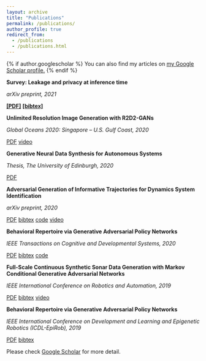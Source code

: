 ```yaml
---
layout: archive
title: "Publications"
permalink: /publications/
author_profile: true
redirect_from: 
  - /publications
  - /publications.html
---
```


{% if author.googlescholar %}
  You can also find my articles on <u><a href="{{author.googlescholar}}">my Google Scholar profile</a>.</u>
{% endif %}


**Survey: Leakage and privacy at inference time**

_arXiv preprint, 2021_

[**[PDF]**](https://arxiv.org/abs/2107.01614)  [**[bibtex]**](https://dblp.uni-trier.de/rec/journals/corr/abs-2107-01614.html?view=bibtex)


**Unlimited Resolution Image Generation with R2D2-GANs**

_Global Oceans 2020: Singapore – U.S. Gulf Coast, 2020_

[PDF](https://ieeexplore.ieee.org/abstract/document/9389260) [video](https://youtu.be/fTaZPOXtVXI)


**Generative Neural Data Synthesis for Autonomous Systems**

_Thesis, The University of Edinburgh, 2020_

[PDF](https://ethos.bl.uk/OrderDetails.do?uin=uk.bl.ethos.838454)


**Adversarial Generation of Informative Trajectories for Dynamics System Identification**

_arXiv preprint, 2020_

[PDF](https://ieeexplore.ieee.org/abstract/document/9340801)  [bibtex](https://ieeexplore.ieee.org/abstract/document/9340801)  [code](https://github.com/Instassa/SIDE-GAN-Pytorch) [video](https://youtu.be/N32WzBEAIFM)


**Behavioral Repertoire via Generative Adversarial Policy Networks**

_IEEE Transactions on Cognitive and Developmental Systems, 2020_

[PDF](https://ieeexplore.ieee.org/abstract/document/9138488)  [bibtex](https://ieeexplore.ieee.org/abstract/document/9138488)  [code](https://github.com/Instassa/DREAM-DCGAN-for-Baxter-unconditional-trajectories)


**Full-Scale Continuous Synthetic Sonar Data Generation with Markov Conditional Generative Adversarial Networks**

_IEEE International Conference on Robotics and Automation, 2019_

[PDF](https://ieeexplore.ieee.org/abstract/document/9197353)  [bibtex](https://ieeexplore.ieee.org/abstract/document/9197353) [video](https://youtu.be/tkF4wNfjzBI)


**Behavioral Repertoire via Generative Adversarial Policy Networks**

_IEEE International Conference on Development and Learning and Epigenetic Robotics (ICDL-EpiRob), 2019_

[PDF](https://ieeexplore.ieee.org/document/8850727)  [bibtex](https://ieeexplore.ieee.org/document/8850727)


Please check [Google Scholar](https://scholar.google.com/citations?hl=en&user=dQDRtY0AAAAJ&view_op=list_works&sortby=pubdate) for more detail.
